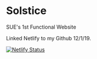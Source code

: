 # Solstice
SUE's 1st Functional Website

Linked Netlify to my Github 12/1/19.

[![Netlify Status](https://api.netlify.com/api/v1/badges/9662ec7d-3ac1-450a-844c-552309dbb5a9/deploy-status)](https://app.netlify.com/sites/quirky-curie-ccd794/deploys)
